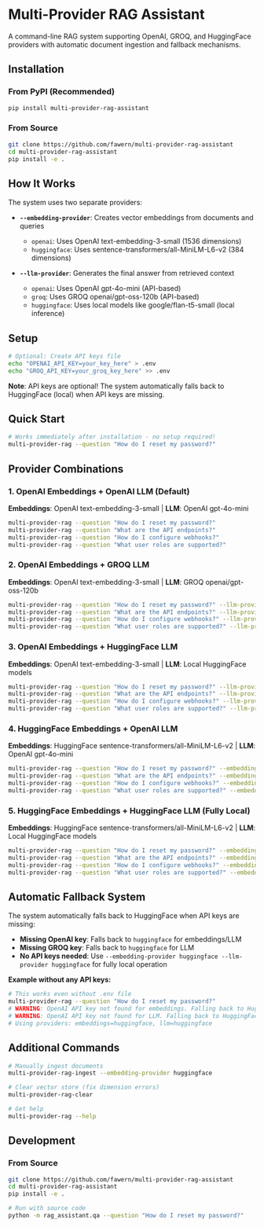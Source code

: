 # Multi-Provider RAG Assistant

A command-line RAG system supporting OpenAI, GROQ, and HuggingFace providers with automatic document ingestion and fallback mechanisms.

## Installation

### From PyPI (Recommended)
```bash
pip install multi-provider-rag-assistant
```

### From Source
```bash
git clone https://github.com/fawern/multi-provider-rag-assistant
cd multi-provider-rag-assistant
pip install -e .
```

## How It Works

The system uses two separate providers:

- **`--embedding-provider`**: Creates vector embeddings from documents and queries
  - `openai`: Uses OpenAI text-embedding-3-small (1536 dimensions)
  - `huggingface`: Uses sentence-transformers/all-MiniLM-L6-v2 (384 dimensions)

- **`--llm-provider`**: Generates the final answer from retrieved context
  - `openai`: Uses OpenAI gpt-4o-mini (API-based)
  - `groq`: Uses GROQ openai/gpt-oss-120b (API-based)
  - `huggingface`: Uses local models like google/flan-t5-small (local inference)

## Setup

```bash
# Optional: Create API keys file
echo "OPENAI_API_KEY=your_key_here" > .env
echo "GROQ_API_KEY=your_groq_key_here" >> .env
```

**Note**: API keys are optional! The system automatically falls back to HuggingFace (local) when API keys are missing.

## Quick Start

```bash
# Works immediately after installation - no setup required!
multi-provider-rag --question "How do I reset my password?"
```

## Provider Combinations

### 1. OpenAI Embeddings + OpenAI LLM (Default)
**Embeddings**: OpenAI text-embedding-3-small | **LLM**: OpenAI gpt-4o-mini
```bash
multi-provider-rag --question "How do I reset my password?"
multi-provider-rag --question "What are the API endpoints?"
multi-provider-rag --question "How do I configure webhooks?" 
multi-provider-rag --question "What user roles are supported?"
```

### 2. OpenAI Embeddings + GROQ LLM
**Embeddings**: OpenAI text-embedding-3-small | **LLM**: GROQ openai/gpt-oss-120b
```bash
multi-provider-rag --question "How do I reset my password?" --llm-provider groq
multi-provider-rag --question "What are the API endpoints?" --llm-provider groq
multi-provider-rag --question "How do I configure webhooks?" --llm-provider groq
multi-provider-rag --question "What user roles are supported?" --llm-provider groq
```

### 3. OpenAI Embeddings + HuggingFace LLM
**Embeddings**: OpenAI text-embedding-3-small | **LLM**: Local HuggingFace models
```bash
multi-provider-rag --question "How do I reset my password?" --llm-provider huggingface --hf-model google/flan-t5-small
multi-provider-rag --question "What are the API endpoints?" --llm-provider huggingface --hf-model distilgpt2
multi-provider-rag --question "How do I configure webhooks?" --llm-provider huggingface --hf-model microsoft/DialoGPT-small
multi-provider-rag --question "What user roles are supported?" --llm-provider huggingface --hf-model google/flan-t5-base
```

### 4. HuggingFace Embeddings + OpenAI LLM
**Embeddings**: HuggingFace sentence-transformers/all-MiniLM-L6-v2 | **LLM**: OpenAI gpt-4o-mini
```bash
multi-provider-rag --question "How do I reset my password?" --embedding-provider huggingface
multi-provider-rag --question "What are the API endpoints?" --embedding-provider huggingface --k 5
multi-provider-rag --question "How do I configure webhooks?" --embedding-provider huggingface
multi-provider-rag --question "What user roles are supported?" --embedding-provider huggingface
```

### 5. HuggingFace Embeddings + HuggingFace LLM (Fully Local)
**Embeddings**: HuggingFace sentence-transformers/all-MiniLM-L6-v2 | **LLM**: Local HuggingFace models
```bash
multi-provider-rag --question "How do I reset my password?" --embedding-provider huggingface --llm-provider huggingface
multi-provider-rag --question "What are the API endpoints?" --embedding-provider huggingface --llm-provider huggingface --hf-model google/flan-t5-small
multi-provider-rag --question "How do I configure webhooks?" --embedding-provider huggingface --llm-provider huggingface --hf-model distilgpt2
multi-provider-rag --question "What user roles are supported?" --embedding-provider huggingface --llm-provider huggingface --hf-model google/flan-t5-base
```

## Automatic Fallback System

The system automatically falls back to HuggingFace when API keys are missing:

- **Missing OpenAI key**: Falls back to `huggingface` for embeddings/LLM
- **Missing GROQ key**: Falls back to `huggingface` for LLM  
- **No API keys needed**: Use `--embedding-provider huggingface --llm-provider huggingface` for fully local operation

**Example without any API keys:**
```bash
# This works even without .env file
multi-provider-rag --question "How do I reset my password?"
# WARNING: OpenAI API key not found for embeddings. Falling back to HuggingFace embeddings.
# WARNING: OpenAI API key not found for LLM. Falling back to HuggingFace LLM.
# Using providers: embeddings=huggingface, llm=huggingface
```

## Additional Commands

```bash
# Manually ingest documents
multi-provider-rag-ingest --embedding-provider huggingface

# Clear vector store (fix dimension errors)
multi-provider-rag-clear

# Get help
multi-provider-rag --help
```

## Development

### From Source
```bash
git clone https://github.com/fawern/multi-provider-rag-assistant
cd multi-provider-rag-assistant
pip install -e .

# Run with source code
python -m rag_assistant.qa --question "How do I reset my password?"
```